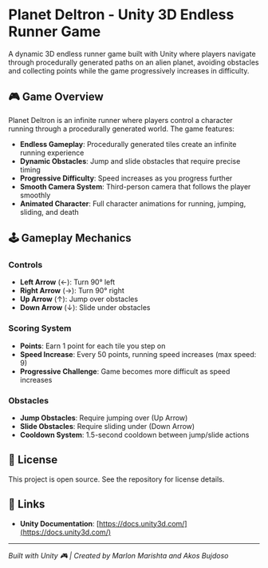 # Planet Deltron - Unity 3D Endless Runner Game

A dynamic 3D endless runner game built with Unity where players navigate through procedurally generated paths on an alien planet, avoiding obstacles and collecting points while the game progressively increases in difficulty.

## 🎮 Game Overview

Planet Deltron is an infinite runner where players control a character running through a procedurally generated world. The game features:
- **Endless Gameplay**: Procedurally generated tiles create an infinite running experience
- **Dynamic Obstacles**: Jump and slide obstacles that require precise timing
- **Progressive Difficulty**: Speed increases as you progress further
- **Smooth Camera System**: Third-person camera that follows the player smoothly
- **Animated Character**: Full character animations for running, jumping, sliding, and death

## 🕹️ Gameplay Mechanics

### Controls
- **Left Arrow** (←): Turn 90° left
- **Right Arrow** (→): Turn 90° right  
- **Up Arrow** (↑): Jump over obstacles
- **Down Arrow** (↓): Slide under obstacles

### Scoring System
- **Points**: Earn 1 point for each tile you step on
- **Speed Increase**: Every 50 points, running speed increases (max speed: 9)
- **Progressive Challenge**: Game becomes more difficult as speed increases

### Obstacles
- **Jump Obstacles**: Require jumping over (Up Arrow)
- **Slide Obstacles**: Require sliding under (Down Arrow)
- **Cooldown System**: 1.5-second cooldown between jump/slide actions


## 📄 License

This project is open source. See the repository for license details.

## 🔗 Links

- **Unity Documentation**: [https://docs.unity3d.com/](https://docs.unity3d.com/)

---

*Built with Unity 🎮 | Created by Marlon Marishta and Akos Bujdoso*
